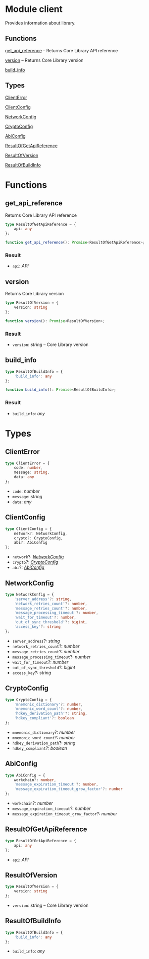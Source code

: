 # Module client

 Provides information about library.
## Functions
[get_api_reference](#get_api_reference) – Returns Core Library API reference

[version](#version) – Returns Core Library version

[build_info](#build_info)

## Types
[ClientError](#ClientError)

[ClientConfig](#ClientConfig)

[NetworkConfig](#NetworkConfig)

[CryptoConfig](#CryptoConfig)

[AbiConfig](#AbiConfig)

[ResultOfGetApiReference](#ResultOfGetApiReference)

[ResultOfVersion](#ResultOfVersion)

[ResultOfBuildInfo](#ResultOfBuildInfo)


# Functions
## get_api_reference

Returns Core Library API reference

```ts
type ResultOfGetApiReference = {
    api: any
};

function get_api_reference(): Promise<ResultOfGetApiReference>;
```
### Result

- `api`: _API_


## version

Returns Core Library version

```ts
type ResultOfVersion = {
    version: string
};

function version(): Promise<ResultOfVersion>;
```
### Result

- `version`: _string_ – Core Library version


## build_info

```ts
type ResultOfBuildInfo = {
    'build_info': any
};

function build_info(): Promise<ResultOfBuildInfo>;
```
### Result

- `build_info`: _any_


# Types
## ClientError
```ts
type ClientError = {
    code: number,
    message: string,
    data: any
};
```
- `code`: _number_
- `message`: _string_
- `data`: _any_


## ClientConfig
```ts
type ClientConfig = {
    network?: NetworkConfig,
    crypto?: CryptoConfig,
    abi?: AbiConfig
};
```
- `network`?: _[NetworkConfig](mod_client.md#NetworkConfig)_
- `crypto`?: _[CryptoConfig](mod_client.md#CryptoConfig)_
- `abi`?: _[AbiConfig](mod_client.md#AbiConfig)_


## NetworkConfig
```ts
type NetworkConfig = {
    'server_address'?: string,
    'network_retries_count'?: number,
    'message_retries_count'?: number,
    'message_processing_timeout'?: number,
    'wait_for_timeout'?: number,
    'out_of_sync_threshold'?: bigint,
    'access_key'?: string
};
```
- `server_address`?: _string_
- `network_retries_count`?: _number_
- `message_retries_count`?: _number_
- `message_processing_timeout`?: _number_
- `wait_for_timeout`?: _number_
- `out_of_sync_threshold`?: _bigint_
- `access_key`?: _string_


## CryptoConfig
```ts
type CryptoConfig = {
    'mnemonic_dictionary'?: number,
    'mnemonic_word_count'?: number,
    'hdkey_derivation_path'?: string,
    'hdkey_compliant'?: boolean
};
```
- `mnemonic_dictionary`?: _number_
- `mnemonic_word_count`?: _number_
- `hdkey_derivation_path`?: _string_
- `hdkey_compliant`?: _boolean_


## AbiConfig
```ts
type AbiConfig = {
    workchain?: number,
    'message_expiration_timeout'?: number,
    'message_expiration_timeout_grow_factor'?: number
};
```
- `workchain`?: _number_
- `message_expiration_timeout`?: _number_
- `message_expiration_timeout_grow_factor`?: _number_


## ResultOfGetApiReference
```ts
type ResultOfGetApiReference = {
    api: any
};
```
- `api`: _API_


## ResultOfVersion
```ts
type ResultOfVersion = {
    version: string
};
```
- `version`: _string_ – Core Library version


## ResultOfBuildInfo
```ts
type ResultOfBuildInfo = {
    'build_info': any
};
```
- `build_info`: _any_



